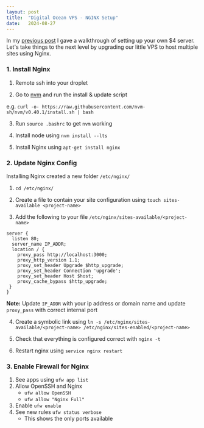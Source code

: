 ```yaml
---
layout: post
title:  "Digital Ocean VPS - NGINX Setup"
date:   2024-08-27
---
```


In my <a href="{% post_url /2024/2024-08-25-vps-docker %}" target="_blank">previous post</a> I gave a walkthrough of setting up your own $4 server. Let's take things to the next level by upgrading our little VPS to host multiple sites using Nginx.


### 1. Install Nginx

1. Remote ssh into your droplet

2. Go to <a href="https://github.com/nvm-sh/nvm" target="_blank">nvm</a> and run the install & update script

e.g. `curl -o- https://raw.githubusercontent.com/nvm-sh/nvm/v0.40.1/install.sh | bash`

3. Run `source .bashrc` to get `nvm` working

4. Install node using `nvm install --lts`

5. Install Nginx using `apt-get install nginx`

### 2. Update Nginx Config

Installing Nginx created a new folder `/etc/nginx/`

1. `cd /etc/nginx/`

2. Create a file to contain your site configuration using `touch sites-available <project-name>`

3. Add the following to your file `/etc/nginx/sites-available/<project-name>`

```
server {
  listen 80;
  server_name IP_ADDR;
  location / {
    proxy_pass http://localhost:3000;
    proxy_http_version 1.1;
    proxy_set_header Upgrade $http_upgrade;
    proxy_set_header Connection 'upgrade';
    proxy_set_header Host $host;
    proxy_cache_bypass $http_upgrade;
 }
}
```

**Note:** Update `IP_ADDR` with your ip address or domain name and update `proxy_pass` with correct internal port

4. Create a symbolic link using `ln -s /etc/nginx/sites-available/<project-name> /etc/nginx/sites-enabled/<project-name>`

5. Check that everything is configured correct with `nginx -t`

6. Restart nginx using `service nginx restart`

### 3. Enable Firewall for Nginx
1. See apps using `ufw app list`
2. Allow OpenSSH and Nginx
	- `ufw allow OpenSSH`
	- `ufw allow "Nginx Full"`
3. Enable `ufw enable`
4. See new rules `ufw status verbose`
	- This shows the only ports available
